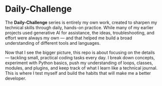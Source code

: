 # Daily-Challenge

The **Daily-Challenge** series is entirely my own work, created to sharpen my technical skills through daily, hands-on practice. While many of my earlier projects used generative AI for assistance, the ideas, troubleshooting, and effort were always my own — and that helped me build a broad understanding of different tools and languages.

Now that I see the bigger picture, this repo is about focusing on the details — tackling small, practical coding tasks every day. I break down concepts, experiment with Python basics, push my understanding of loops, classes, modules, and plugins, and keep track of what I learn like a technical journal. This is where I test myself and build the habits that will make me a better developer.


